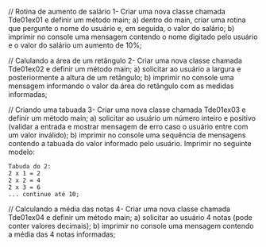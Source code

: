 // Rotina de aumento de salário
1- Criar uma nova classe chamada Tde01ex01 e definir um método main;
    a) dentro do main, criar uma rotina que pergunte o nome do usuário e, em seguida, o valor do salário;
    b) imprimir no console uma mensagem contendo o nome digitado pelo usuário e o valor do salário um aumento de 10%;

// Calulando a área de um retângulo
2- Criar uma nova classe chamada Tde01ex02 e definir um método main;
    a) solicitar ao usuário a largura e posteriormente a altura de um retângulo;
    b) imprimir no console uma mensagem informando o valor da área do retângulo com as medidas informadas;

// Criando uma tabuada
3- Criar uma nova classe chamada Tde01ex03 e definir um método main;
    a) solicitar ao usuário um número inteiro e positivo (validar a entrada e mostrar mensagem de erro caso o usuário entre com um valor inválido);
    b) imprimir no console uma sequência de mensagens contendo a tabuada do valor informado pelo usuário. Imprimir no seguinte modelo:

    Tabuda do 2:
    2 x 1 = 2
    2 x 2 = 4
    2 x 3 = 6
    ... continue até 10;

// Calculando a média das notas
4- Criar uma nova classe chamada Tde01ex04 e definir um método main;
    a) solicitar ao usuário 4 notas (pode conter valores decimais);
    b) imprimir no console uma mensagem contendo a média das 4 notas informadas;
